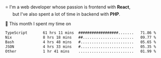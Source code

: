 ⭐ I'm a web developer whose passion is frontend with <b>React</b>,<br/>
&nbsp; &nbsp; &nbsp; but I've also spent a lot of time in backend with <b>PHP</b>.

📅 This month I spent my time on

<!--START_SECTION:waka-->

```txt
TypeScript       61 hrs 11 mins  ##################.......   71.86 %
Nix              8 hrs 18 mins   ##.......................   09.77 %
Bash             4 hrs 48 mins   #........................   05.65 %
JSON             4 hrs 33 mins   #........................   05.35 %
Other            1 hr 41 mins    .........................   01.99 %
```

<!--END_SECTION:waka-->
